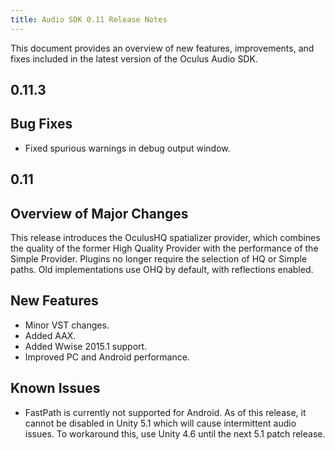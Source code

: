 ```yaml
---
title: Audio SDK 0.11 Release Notes
---
```


This document provides an overview of new features, improvements, and fixes included in the latest version of the Oculus Audio SDK.

## 0.11.3

## Bug Fixes

* Fixed spurious warnings in debug output window.


## 0.11

## Overview of Major Changes

This release introduces the OculusHQ spatializer provider, which combines the quality of the former High Quality Provider with the performance of the Simple Provider. Plugins no longer require the selection of HQ or Simple paths. Old implementations use OHQ by default, with reflections enabled. 

## New Features

* Minor VST changes.
* Added AAX.
* Added Wwise 2015.1 support.
* Improved PC and Android performance.


## Known Issues

* FastPath is currently not supported for Android. As of this release, it cannot be disabled in Unity 5.1 which will cause intermittent audio issues. To workaround this, use Unity 4.6 until the next 5.1 patch release. 

